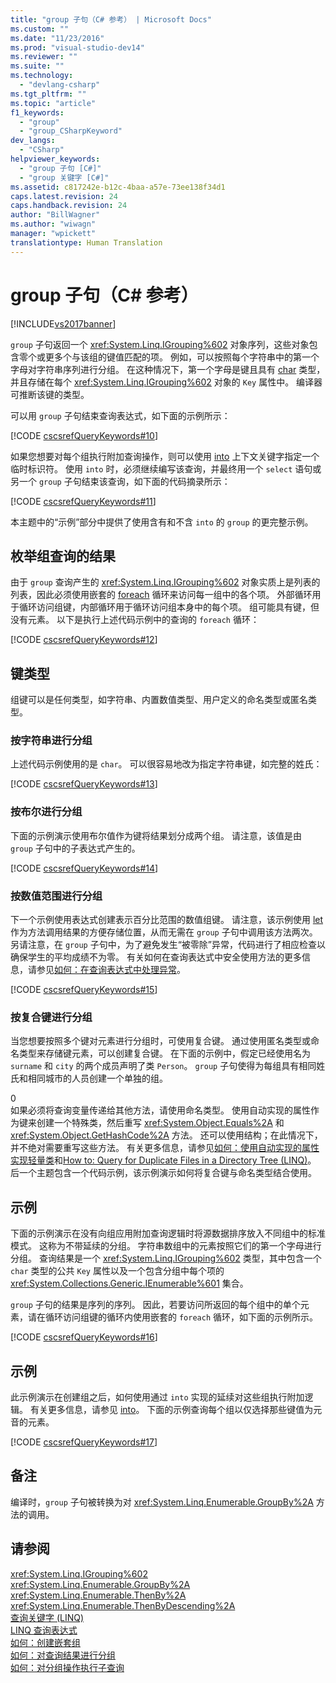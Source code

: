```yaml
---
title: "group 子句（C# 参考） | Microsoft Docs"
ms.custom: ""
ms.date: "11/23/2016"
ms.prod: "visual-studio-dev14"
ms.reviewer: ""
ms.suite: ""
ms.technology: 
  - "devlang-csharp"
ms.tgt_pltfrm: ""
ms.topic: "article"
f1_keywords: 
  - "group"
  - "group_CSharpKeyword"
dev_langs: 
  - "CSharp"
helpviewer_keywords: 
  - "group 子句 [C#]"
  - "group 关键字 [C#]"
ms.assetid: c817242e-b12c-4baa-a57e-73ee138f34d1
caps.latest.revision: 24
caps.handback.revision: 24
author: "BillWagner"
ms.author: "wiwagn"
manager: "wpickett"
translationtype: Human Translation
---
```

# group 子句（C# 参考）
[!INCLUDE[vs2017banner](../../../csharp/includes/vs2017banner.md)]

`group` 子句返回一个 <xref:System.Linq.IGrouping%602> 对象序列，这些对象包含零个或更多个与该组的键值匹配的项。  例如，可以按照每个字符串中的第一个字母对字符串序列进行分组。  在这种情况下，第一个字母是键且具有 [char](../../../csharp/language-reference/keywords/char.md) 类型，并且存储在每个 <xref:System.Linq.IGrouping%602> 对象的 `Key` 属性中。  编译器可推断该键的类型。  
  
 可以用 `group` 子句结束查询表达式，如下面的示例所示：  
  
 [!CODE [cscsrefQueryKeywords#10](../CodeSnippet/VS_Snippets_VBCSharp/CsCsrefQueryKeywords#10)]  
  
 如果您想要对每个组执行附加查询操作，则可以使用 [into](../../../csharp/language-reference/keywords/into.md) 上下文关键字指定一个临时标识符。  使用 `into` 时，必须继续编写该查询，并最终用一个 `select` 语句或另一个 `group` 子句结束该查询，如下面的代码摘录所示：  
  
 [!CODE [cscsrefQueryKeywords#11](../CodeSnippet/VS_Snippets_VBCSharp/CsCsrefQueryKeywords#11)]  
  
 本主题中的“示例”部分中提供了使用含有和不含 `into` 的 `group` 的更完整示例。  
  
## 枚举组查询的结果  
 由于 `group` 查询产生的 <xref:System.Linq.IGrouping%602> 对象实质上是列表的列表，因此必须使用嵌套的 [foreach](../../../csharp/language-reference/keywords/foreach-in.md) 循环来访问每一组中的各个项。  外部循环用于循环访问组键，内部循环用于循环访问组本身中的每个项。  组可能具有键，但没有元素。  以下是执行上述代码示例中的查询的 `foreach` 循环：  
  
 [!CODE [cscsrefQueryKeywords#12](../CodeSnippet/VS_Snippets_VBCSharp/CsCsrefQueryKeywords#12)]  
  
## 键类型  
 组键可以是任何类型，如字符串、内置数值类型、用户定义的命名类型或匿名类型。  
  
### 按字符串进行分组  
 上述代码示例使用的是 `char`。  可以很容易地改为指定字符串键，如完整的姓氏：  
  
 [!CODE [cscsrefQueryKeywords#13](../CodeSnippet/VS_Snippets_VBCSharp/CsCsrefQueryKeywords#13)]  
  
### 按布尔进行分组  
 下面的示例演示使用布尔值作为键将结果划分成两个组。  请注意，该值是由 `group` 子句中的子表达式产生的。  
  
 [!CODE [cscsrefQueryKeywords#14](../CodeSnippet/VS_Snippets_VBCSharp/CsCsrefQueryKeywords#14)]  
  
### 按数值范围进行分组  
 下一个示例使用表达式创建表示百分比范围的数值组键。  请注意，该示例使用 [let](../../../csharp/language-reference/keywords/let-clause.md) 作为方法调用结果的方便存储位置，从而无需在 `group` 子句中调用该方法两次。  另请注意，在 `group` 子句中，为了避免发生“被零除”异常，代码进行了相应检查以确保学生的平均成绩不为零。  有关如何在查询表达式中安全使用方法的更多信息，请参见[如何：在查询表达式中处理异常](../../../csharp/programming-guide/linq-query-expressions/how-to-handle-exceptions-in-query-expressions.md)。  
  
 [!CODE [cscsrefQueryKeywords#15](../CodeSnippet/VS_Snippets_VBCSharp/CsCsrefQueryKeywords#15)]  
  
### 按复合键进行分组  
 当您想要按照多个键对元素进行分组时，可使用复合键。  通过使用匿名类型或命名类型来存储键元素，可以创建复合键。  在下面的示例中，假定已经使用名为 `surname` 和 `city` 的两个成员声明了类 `Person`。  `group` 子句使得为每组具有相同姓氏和相同城市的人员创建一个单独的组。  
  
<CodeContentPlaceHolder>0</CodeContentPlaceHolder>  
 如果必须将查询变量传递给其他方法，请使用命名类型。  使用自动实现的属性作为键来创建一个特殊类，然后重写 <xref:System.Object.Equals%2A> 和 <xref:System.Object.GetHashCode%2A> 方法。  还可以使用结构；在此情况下，并不绝对需要重写这些方法。  有关更多信息，请参见[如何：使用自动实现的属性实现轻量类](../../../csharp/programming-guide/classes-and-structs/how-to-implement-a-lightweight-class-with-auto-implemented-properties.md)和[How to: Query for Duplicate Files in a Directory Tree \(LINQ\)](../Topic/How%20to:%20Query%20for%20Duplicate%20Files%20in%20a%20Directory%20Tree%20\(LINQ\).md)。  后一个主题包含一个代码示例，该示例演示如何将复合键与命名类型结合使用。  
  
## 示例  
 下面的示例演示在没有向组应用附加查询逻辑时将源数据排序放入不同组中的标准模式。  这称为不带延续的分组。  字符串数组中的元素按照它们的第一个字母进行分组。  查询结果是一个 <xref:System.Linq.IGrouping%602> 类型，其中包含一个 `char` 类型的公共 `Key` 属性以及一个包含分组中每个项的 <xref:System.Collections.Generic.IEnumerable%601> 集合。  
  
 `group` 子句的结果是序列的序列。  因此，若要访问所返回的每个组中的单个元素，请在循环访问组键的循环内使用嵌套的 `foreach` 循环，如下面的示例所示。  
  
 [!CODE [cscsrefQueryKeywords#16](../CodeSnippet/VS_Snippets_VBCSharp/CsCsrefQueryKeywords#16)]  
  
## 示例  
 此示例演示在创建组之后，如何使用通过 `into` 实现的延续对这些组执行附加逻辑。  有关更多信息，请参见 [into](../../../csharp/language-reference/keywords/into.md)。  下面的示例查询每个组以仅选择那些键值为元音的元素。  
  
 [!CODE [cscsrefQueryKeywords#17](../CodeSnippet/VS_Snippets_VBCSharp/CsCsrefQueryKeywords#17)]  
  
## 备注  
 编译时，`group` 子句被转换为对 <xref:System.Linq.Enumerable.GroupBy%2A> 方法的调用。  
  
## 请参阅  
 <xref:System.Linq.IGrouping%602>   
 <xref:System.Linq.Enumerable.GroupBy%2A>   
 <xref:System.Linq.Enumerable.ThenBy%2A>   
 <xref:System.Linq.Enumerable.ThenByDescending%2A>   
 [查询关键字 \(LINQ\)](../../../csharp/language-reference/keywords/query-keywords.md)   
 [LINQ 查询表达式](../../../csharp/programming-guide/linq-query-expressions/index.md)   
 [如何：创建嵌套组](../../../csharp/programming-guide/linq-query-expressions/how-to-create-a-nested-group.md)   
 [如何：对查询结果进行分组](../../../csharp/programming-guide/linq-query-expressions/how-to-group-query-results.md)   
 [如何：对分组操作执行子查询](../../../csharp/programming-guide/linq-query-expressions/how-to-perform-a-subquery-on-a-grouping-operation.md)